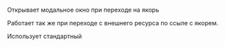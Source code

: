 Открывает модальное окно при переходе на якорь

Работает так же при переходе с внешнего ресурса по ссыле с якорем.

Использует стандартный <dialog>. Обязательно наличие data-handler="hash-modal"
